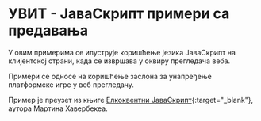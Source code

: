 # УВИТ - ЈаваСкрипт примери са предавања

У овим примерима се илуструје коришћење језика ЈаваСкрипт на клијентској страни, када се извршава у оквиру прегледача веба.

Примери се односе на коришћење заслона за унапређење платформске игре у веб прегледачу.

Пример је преузет из књиге [Елкоквентни ЈаваСкрипт](https://eloquentjavascript.net/){:target="_blank"}, аутора Мартина Хавербекеа.